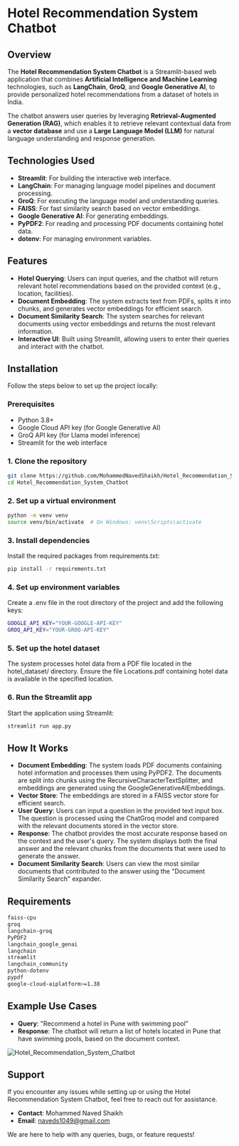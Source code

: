 # Hotel Recommendation System Chatbot

## Overview

The **Hotel Recommendation System Chatbot** is a Streamlit-based web application that combines **Artificial Intelligence and Machine Learning** technologies, such as **LangChain**, **GroQ**, and **Google Generative AI**, to provide personalized hotel recommendations from a dataset of hotels in India. 

The chatbot answers user queries by leveraging **Retrieval-Augmented Generation (RAG)**, which enables it to retrieve relevant contextual data from a **vector database** and use a **Large Language Model (LLM)** for natural language understanding and response generation.

## Technologies Used

- **Streamlit**: For building the interactive web interface.
- **LangChain**: For managing language model pipelines and document processing.
- **GroQ**: For executing the language model and understanding queries.
- **FAISS**: For fast similarity search based on vector embeddings.
- **Google Generative AI**: For generating embeddings.
- **PyPDF2**: For reading and processing PDF documents containing hotel data.
- **dotenv**: For managing environment variables.

## Features

- **Hotel Querying**: Users can input queries, and the chatbot will return relevant hotel recommendations based on the provided context (e.g., location, facilities).
- **Document Embedding**: The system extracts text from PDFs, splits it into chunks, and generates vector embeddings for efficient search.
- **Document Similarity Search**: The system searches for relevant documents using vector embeddings and returns the most relevant information.
- **Interactive UI**: Built using Streamlit, allowing users to enter their queries and interact with the chatbot.

## Installation

Follow the steps below to set up the project locally:

### Prerequisites

- Python 3.8+
- Google Cloud API key (for Google Generative AI)
- GroQ API key (for Llama model inference)
- Streamlit for the web interface

### 1. Clone the repository
```bash
git clone https://github.com/MohammedNavedShaikh/Hotel_Recommendation_System_Chatbot.git
cd Hotel_Recommendation_System_Chatbot
```

### 2. Set up a virtual environment
```bash
python -m venv venv
source venv/bin/activate  # On Windows: venv\Scripts\activate
```

### 3. Install dependencies
Install the required packages from requirements.txt:
```bash
pip install -r requirements.txt
```

### 4. Set up environment variables
Create a .env file in the root directory of the project and add the following keys:
```bash
GOOGLE_API_KEY="YOUR-GOOGLE-API-KEY"
GROQ_API_KEY="YOUR-GROQ-API-KEY"
```

### 5. Set up the hotel dataset
The system processes hotel data from a PDF file located in the hotel_dataset/ directory. Ensure the file Locations.pdf containing hotel data is available in the specified location.

### 6. Run the Streamlit app
Start the application using Streamlit:
```bash
streamlit run app.py
```

## How It Works

- **Document Embedding**: The system loads PDF documents containing hotel information and processes them using PyPDF2. The documents are split into chunks using the RecursiveCharacterTextSplitter, and embeddings are generated using the GoogleGenerativeAIEmbeddings.
- **Vector Store**: The embeddings are stored in a FAISS vector store for efficient search.
- **User Query**: Users can input a question in the provided text input box. The question is processed using the ChatGroq model and compared with the relevant documents stored in the vector store.
- **Response**: The chatbot provides the most accurate response based on the context and the user's query. The system displays both the final answer and the relevant chunks from the documents that were used to generate the answer.
- **Document Similarity Search**: Users can view the most similar documents that contributed to the answer using the "Document Similarity Search" expander.

## Requirements
```bash
faiss-cpu
groq
langchain-groq
PyPDF2
langchain_google_genai
langchain
streamlit
langchain_community
python-dotenv
pypdf
google-cloud-aiplatform>=1.38
```

## Example Use Cases

- **Query**: "Recommend a hotel in Pune with swimming pool"
- **Response**: The chatbot will return a list of hotels located in Pune that have swimming pools, based on the document context.

![Hotel_Recommendation_System_Chatbot](https://github.com/user-attachments/assets/5357373e-8ef1-4591-92ac-37f71427f1d2)


## Support
If you encounter any issues while setting up or using the Hotel Recommendation System Chatbot, feel free to reach out for assistance.
- **Contact**: Mohammed Naved Shaikh
- **Email**: naveds1049@gmail.com

We are here to help with any queries, bugs, or feature requests!
